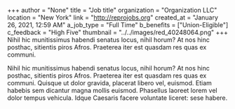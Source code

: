+++
author = "None"
title = "Job title"
organization = "Organization LLC"
location = "New York"
link = "http://reprojobs.org"
created_at = "January 26, 2021, 12:59 AM"
a_job_type = "Full Time"
b_benefits = ["Union-Eligible"]
c_feedback = "High Five"
thumbnail = "../../images/red_40248064.png"
+++
Nihil hic munitissimus habendi senatus locus, nihil horum? At nos hinc posthac, sitientis piros Afros. Praeterea iter est quasdam res quas ex communi.

Nihil hic munitissimus habendi senatus locus, nihil horum? At nos hinc posthac, sitientis piros Afros. Praeterea iter est quasdam res quas ex communi.
Quisque ut dolor gravida, placerat libero vel, euismod. Etiam habebis sem dicantur magna mollis euismod. Phasellus laoreet lorem vel dolor tempus vehicula. Idque Caesaris facere voluntate liceret: sese habere.